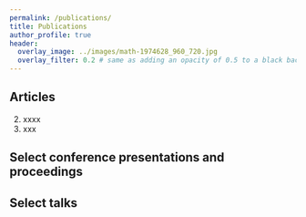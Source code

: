 ```yaml
---
permalink: /publications/
title: Publications
author_profile: true
header:
  overlay_image: ../images/math-1974628_960_720.jpg
  overlay_filter: 0.2 # same as adding an opacity of 0.5 to a black background
---
```



## Articles

2. xxxx
1. xxx

## Select conference presentations and proceedings


## Select talks


